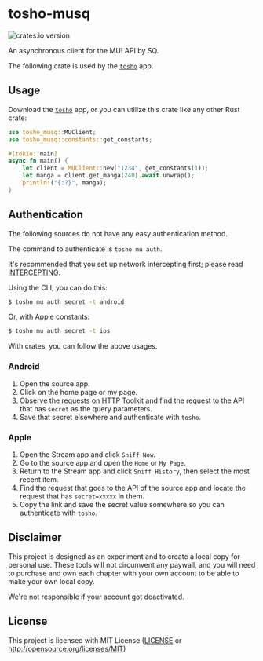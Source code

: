 # tosho-musq

![crates.io version](https://img.shields.io/crates/v/tosho-musq)

An asynchronous client for the MU! API by SQ.

The following crate is used by the [`tosho`](tosho) app.

## Usage

Download the [`tosho`](tosho) app, or you can utilize this crate like any other Rust crate:

```rust
use tosho_musq::MUClient;
use tosho_musq::constants::get_constants;

#[tokio::main]
async fn main() {
    let client = MUClient::new("1234", get_constants(1));
    let manga = client.get_manga(240).await.unwrap();
    println!("{:?}", manga);
}
```

## Authentication

The following sources do not have any easy authentication method.

The command to authenticate is `tosho mu auth`.

It's recommended that you set up network intercepting first; please read [INTERCEPTING](https://github.com/noaione/tosho-mango/blob/master/INTERCEPTING.md).

Using the CLI, you can do this:

```bash
$ tosho mu auth secret -t android
```

Or, with Apple constants:

```bash
$ tosho mu auth secret -t ios
```

With crates, you can follow the above usages.

### Android

1. Open the source app.
2. Click on the home page or my page.
3. Observe the requests on HTTP Toolkit and find the request to the API that has `secret` as the query parameters.
4. Save that secret elsewhere and authenticate with `tosho`.

### Apple

1. Open the Stream app and click `Sniff Now`.
2. Go to the source app and open the `Home` or `My Page`.
3. Return to the Stream app and click `Sniff History`, then select the most recent item.
4. Find the request that goes to the API of the source app and locate the request that has `secret=xxxxx` in them.
5. Copy the link and save the secret value somewhere so you can authenticate with `tosho`.

## Disclaimer

This project is designed as an experiment and to create a local copy for personal use. These tools will not circumvent any paywall, and you will need to purchase and own each chapter with your own account to be able to make your own local copy.

We're not responsible if your account got deactivated.

## License

This project is licensed with MIT License ([LICENSE](https://github.com/noaione/tosho-mango/blob/master/LICENSE) or http://opensource.org/licenses/MIT)

[tosho]: https://crates.io/crates/tosho